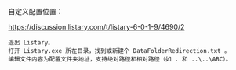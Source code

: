 自定义配置位置：

https://discussion.listary.com/t/listary-6-0-1-9/4690/2

    退出 Listary。
    打开 Listary.exe 所在目录，找到或新建个 DataFolderRedirection.txt 。
    编辑文件内容为配置文件夹地址，支持绝对路径和相对路径（如 . 和 ..\..\ABC）。
